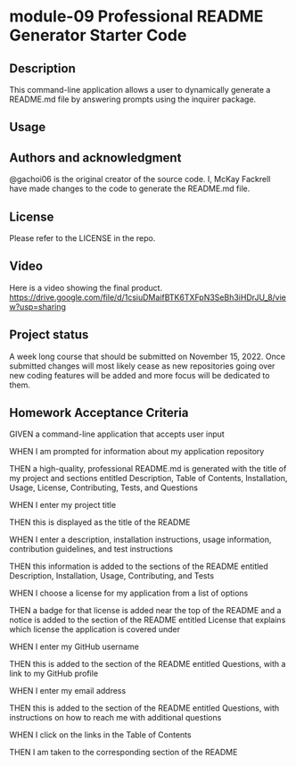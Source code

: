 # module-09 Professional README Generator Starter Code
## Description
This command-line application allows a user to dynamically generate a README.md file by answering prompts using the inquirer package.
## Usage
 
## Authors and acknowledgment
@gachoi06 is the original creator of the source code. I, McKay Fackrell have made changes to the code to generate the README.md file.

## License
Please refer to the LICENSE in the repo.

## Video
Here is a video showing the final product.
https://drive.google.com/file/d/1csiuDMaifBTK6TXFpN3SeBh3iHDrJU_8/view?usp=sharing

## Project status
A week long course that should be submitted on November 15, 2022. Once submitted changes will most likely cease as new repositories going over new coding features will be added and more focus will be dedicated to them.

## Homework Acceptance Criteria
GIVEN a command-line application that accepts user input

WHEN I am prompted for information about my application repository

THEN a high-quality, professional README.md is generated with the title of my project and sections entitled Description, Table of Contents, Installation, Usage, License, Contributing, Tests, and Questions

WHEN I enter my project title

THEN this is displayed as the title of the README

WHEN I enter a description, installation instructions, usage information, contribution guidelines, and test instructions

THEN this information is added to the sections of the README entitled Description, Installation, Usage, Contributing, and Tests

WHEN I choose a license for my application from a list of options

THEN a badge for that license is added near the top of the README and a notice is added to the section of the README entitled License that explains which license the application is covered under

WHEN I enter my GitHub username

THEN this is added to the section of the README entitled Questions, with a link to my GitHub profile

WHEN I enter my email address

THEN this is added to the section of the README entitled Questions, with instructions on how to reach me with additional questions

WHEN I click on the links in the Table of Contents

THEN I am taken to the corresponding section of the README
